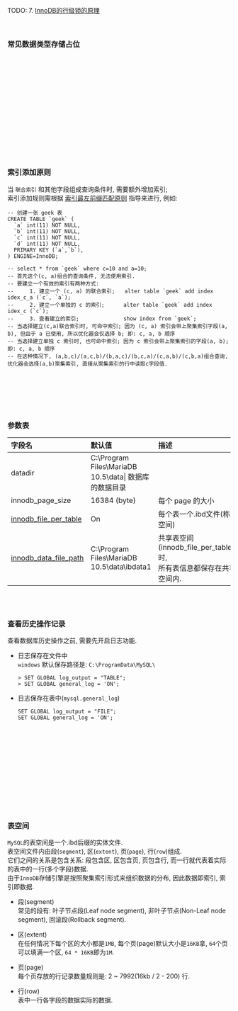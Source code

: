 TODO: 7. [InnoDB的行级锁的原理](./docs/InnoDBLineLock.md)  

&nbsp;  
### 常见数据类型存储占位




&nbsp;  
&nbsp;  


&nbsp;  
&nbsp;  

&nbsp;  
&nbsp;   


&nbsp;  
&nbsp;  


&nbsp;  
&nbsp;  
### 索引添加原则
当 `联合索引` 和其他字段组成查询条件时, 需要额外增加索引;   
索引添加规则需根据 [索引最左前缀匹配原则](./README.md#索引最左前缀匹配原则) 指导来进行, 例如:  
```shell script
-- 创建一张 geek 表
CREATE TABLE `geek` (
  `a` int(11) NOT NULL,
  `b` int(11) NOT NULL,
  `c` int(11) NOT NULL,
  `d` int(11) NOT NULL,
  PRIMARY KEY (`a`,`b`),
) ENGINE=InnoDB;

-- select * from `geek` where c=10 and a=10;
-- 首先这个(c, a)组合的查询条件, 无法使用索引. 
-- 要建立一个有效的索引有两种方式: 
--     1. 建立一个 (c, a) 的联合索引;   alter table `geek` add index idex_c_a (`c`, `a`);
--     2. 建立一个单独的 c 的索引;      alter table `geek` add index idex_c (`c`);
--     3. 查看建立的索引;              show index from `geek`;
-- 当选择建立(c,a)联合索引时, 可命中索引; 因为 (c, a) 索引会带上聚集索引字段(a, b), 但由于 a 已使用, 所以优化器会仅选择 b; 即: c, a, b 顺序
-- 当选择建立单独 c 索引时, 也可命中索引; 因为 c 索引会带上聚集索引的字段(a, b); 即: c, a, b 顺序
-- 在这种情况下, (a,b,c)/(a,c,b)/(b,a,c)/(b,c,a)/(c,a,b)/(c,b,a)组合查询, 优化器会选择(a,b)聚集索引, 直接从聚集索引的行中读取c字段值.   
```


&nbsp;   
&nbsp;   


&nbsp;  
&nbsp;  
 ### 参数表
| 字段名 | 默认值 | 描述 |   
| :--- | :--- | :--- |   
|datadir|C:\Program Files\MariaDB 10.5\data\| 数据库的数据目录 |
|innodb_page_size| 16384 (byte)| 每个 page 的大小|
|[innodb_file_per_table](tests/innodb_file_per_table/README.md#描述)|On|每个表一个.ibd文件(称为表空间)|
|[innodb_data_file_path](./README.md#表空间)|C:\Program Files\MariaDB 10.5\data\ibdata1| 共享表空间(innodb_file_per_table=Off)时, <br>所有表信息都保存在共享表空间内. |


&nbsp;  
&nbsp;  
### 查看历史操作记录
查看数据库历史操作之前, 需要先开启日志功能.   


- 日志保存在文件中  
   `windows` 默认保存路径是: `C:\ProgramData\MySQL\`
   ```shell
   > SET GLOBAL log_output = "TABLE";
   > SET GLOBAL general_log = 'ON';
   ```
  
- 日志保存在表中(`mysql.general_log`)  
   ```shell
   SET GLOBAL log_output = "FILE";
   SET GLOBAL general_log = 'ON';
   ```

&nbsp;  
&nbsp;  

&nbsp;  
&nbsp;  
### 

  
&nbsp;  
&nbsp;  

&nbsp;  
&nbsp;  
### 表空间
`MySQL`的表空间是一个.ibd后缀的实体文件.   
表空间文件内由段(`segment`), 区(`extent`), 页(`page`), 行(`row`)组成.   
它们之间的关系是包含关系: 段包含区, 区包含页, 页包含行, 而一行就代表着实际的表中的一行(多个字段)数据.  
由于`InnoDB`存储引擎是按照聚集索引形式来组织数据的分布, 因此数据即索引, 索引即数据.   

- 段(segment)   
  常见的段有: 叶子节点段(Leaf node segment), 非叶子节点(Non-Leaf node segment), 回滚段(Rollback segment).

- 区(extent)   
  在任何情况下每个区的大小都是`1MB`, 每个页(page)默认大小是`16KB`拿, `64`个页可以填满一个区, `64 * 16KB`即为`1M`.  

- 页(page)   
  每个页存放的行记录数量规则是: 2 ~ 7992(16kb / 2 - 200) 行.
  
- 行(row)  
  表中一行各字段的数据实际的数据.  


&nbsp;  
&nbsp;  




&nbsp;  
&nbsp;  
